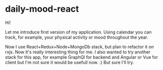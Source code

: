 # daily-mood-react

Hi!

Let me introduce first version of my application. 
Using calendar you can track, for example, your physical activity or mood throughout the year. 

Now I use React+Redux+Node+MongoDb stack, but plan to refactor it on rxjs. Now it's really interesting thing for me. 
I also wanted to try another stack for this app, for example GraphQl for backend and Angular or Vue for client but I'm not sure it would be usefull now. :) But sure I'll try.

